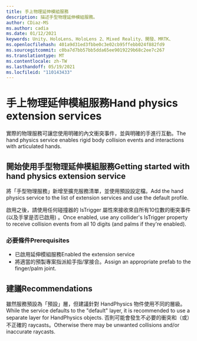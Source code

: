 ```yaml
---
title: 手上物理延伸模組服務
description: 描述手型物理延伸模組服務。
author: CDiaz-MS
ms.author: cadia
ms.date: 01/12/2021
keywords: Unity、HoloLens、HoloLens 2、Mixed Reality、開發、MRTK、
ms.openlocfilehash: 401a9d31ed3fbbe0c3e02cb95ffebb024f882fd9
ms.sourcegitcommit: c0ba7d7bb57bb5dda65ee9019229b68c2ee7c267
ms.translationtype: MT
ms.contentlocale: zh-TW
ms.lasthandoff: 05/19/2021
ms.locfileid: "110143433"
---
```

# <a name="hand-physics-extension-services"></a><span data-ttu-id="d0341-104">手上物理延伸模組服務</span><span class="sxs-lookup"><span data-stu-id="d0341-104">Hand physics extension services</span></span>

<span data-ttu-id="d0341-105">實際的物理服務可讓您使用明確的內文衝突事件，並與明確的手進行互動。</span><span class="sxs-lookup"><span data-stu-id="d0341-105">The hand physics service enables rigid body collision events and interactions with articulated hands.</span></span>

## <a name="getting-started-with-hand-physics-extension-service"></a><span data-ttu-id="d0341-106">開始使用手型物理延伸模組服務</span><span class="sxs-lookup"><span data-stu-id="d0341-106">Getting started with hand physics extension service</span></span>

<span data-ttu-id="d0341-107">將「手型物理服務」新增至擴充服務清單，並使用預設設定檔。</span><span class="sxs-lookup"><span data-stu-id="d0341-107">Add the hand physics service to the list of extension services and use the default profile.</span></span>

<span data-ttu-id="d0341-108">啟用之後，請使用任何碰撞器的 IsTrigger 屬性來接收來自所有10位數的衝突事件 (以及手掌是否已啟用) 。</span><span class="sxs-lookup"><span data-stu-id="d0341-108">Once enabled, use any collider's IsTrigger property to receive collision events from all 10 digits (and palms if they're enabled).</span></span>

### <a name="prerequisites"></a><span data-ttu-id="d0341-109">必要條件</span><span class="sxs-lookup"><span data-stu-id="d0341-109">Prerequisites</span></span>

- <span data-ttu-id="d0341-110">已啟用延伸模組服務</span><span class="sxs-lookup"><span data-stu-id="d0341-110">Enabled the extension service</span></span>
- <span data-ttu-id="d0341-111">將適當的預製專案指派給手指/掌接合。</span><span class="sxs-lookup"><span data-stu-id="d0341-111">Assign an appropriate prefab to the finger/palm joint.</span></span>

## <a name="recommendations"></a><span data-ttu-id="d0341-112">建議</span><span class="sxs-lookup"><span data-stu-id="d0341-112">Recommendations</span></span>

<span data-ttu-id="d0341-113">雖然服務預設為「預設」層，但建議針對 HandPhysics 物件使用不同的層級。</span><span class="sxs-lookup"><span data-stu-id="d0341-113">While the service defaults to the "default" layer, it is recommended to use a separate layer for HandPhysics objects.</span></span> <span data-ttu-id="d0341-114">否則可能會發生不必要的衝突和（或）不正確的 raycasts。</span><span class="sxs-lookup"><span data-stu-id="d0341-114">Otherwise there may be unwanted collisions and/or inaccurate raycasts.</span></span>
